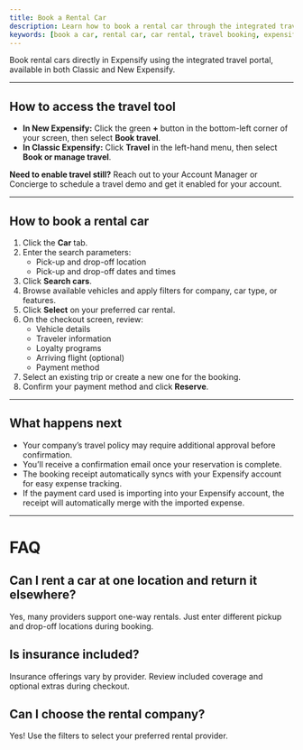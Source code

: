 ```yaml
---
title: Book a Rental Car
description: Learn how to book a rental car through the integrated travel portal in both Classic and New Expensify.
keywords: [book a car, rental car, car rental, travel booking, expensify travel, classic, new expensify]
---
```


<div id="new-expensify" markdown="1">

Book rental cars directly in Expensify using the integrated travel portal, available in both Classic and New Expensify.

---

## How to access the travel tool

- **In New Expensify:** Click the green **+** button in the bottom-left corner of your screen, then select **Book travel**.
- **In Classic Expensify:** Click **Travel** in the left-hand menu, then select **Book or manage travel**.

**Need to enable travel still?** Reach out to your Account Manager or Concierge to schedule a travel demo and get it enabled for your account.

---

## How to book a rental car

1. Click the **Car** tab.
2. Enter the search parameters:
   - Pick-up and drop-off location
   - Pick-up and drop-off dates and times
3. Click **Search cars**.
4. Browse available vehicles and apply filters for company, car type, or features.
5. Click **Select** on your preferred car rental.
6. On the checkout screen, review:
   - Vehicle details
   - Traveler information
   - Loyalty programs
   - Arriving flight (optional)
   - Payment method
7. Select an existing trip or create a new one for the booking.
8. Confirm your payment method and click **Reserve**.

---

## What happens next

- Your company’s travel policy may require additional approval before confirmation.
- You’ll receive a confirmation email once your reservation is complete.
- The booking receipt automatically syncs with your Expensify account for easy expense tracking.
- If the payment card used is importing into your Expensify account, the receipt will automatically merge with the imported expense.

---

# FAQ

## Can I rent a car at one location and return it elsewhere?
Yes, many providers support one-way rentals. Just enter different pickup and drop-off locations during booking.

## Is insurance included?
Insurance offerings vary by provider. Review included coverage and optional extras during checkout. 

## Can I choose the rental company?
Yes! Use the filters to select your preferred rental provider.

</div>
